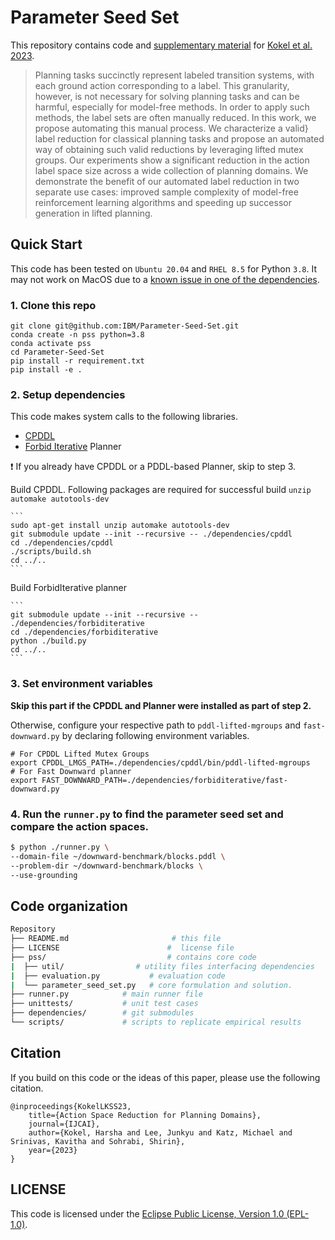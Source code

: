 # Parameter Seed Set 


This repository contains code and [supplementary material](./supp_material.pdf) for [Kokel et al. 2023](#citation).

> Planning tasks succinctly represent labeled transition systems, with 
each ground action corresponding to a label. This granularity, however, 
is not necessary for solving planning tasks and can be harmful, especially 
for model-free methods. In order to apply such methods, the label sets 
are often manually reduced. In this work, we propose automating this manual 
process. We characterize a valid} label reduction for classical planning 
tasks and propose an automated way of obtaining such valid reductions by 
leveraging lifted mutex groups. Our experiments show a significant reduction 
in the action label space size across a wide collection of planning domains. 
We demonstrate the benefit of our automated label reduction in two separate 
use cases: improved sample complexity of model-free reinforcement learning 
algorithms and speeding up successor generation in lifted planning. 


## Quick Start 

This code has been tested on `Ubuntu 20.04` and `RHEL 8.5` for Python `3.8`. 
It may not work on MacOS due to a [known issue in one of the dependencies](https://gitlab.com/danfis/cpddl/-/issues/1).

### 1. Clone this repo

```
git clone git@github.com:IBM/Parameter-Seed-Set.git
conda create -n pss python=3.8
conda activate pss
cd Parameter-Seed-Set
pip install -r requirement.txt
pip install -e .
```

### 2. Setup dependencies

This code makes system calls to the following libraries.

* [CPDDL](https://gitlab.com/harshakokel/cpddl.git) 
* [Forbid Iterative](https://github.com/IBM/forbiditerative.git) Planner  


:exclamation: If you already have CPDDL or a PDDL-based Planner, skip to step 3.

  Build CPDDL. Following packages are required for successful build `unzip automake autotools-dev`

    ```
    sudo apt-get install unzip automake autotools-dev
    git submodule update --init --recursive -- ./dependencies/cpddl
    cd ./dependencies/cpddl
    ./scripts/build.sh
    cd ../..
    ```

  Build ForbidIterative planner

    ```
    git submodule update --init --recursive -- ./dependencies/forbiditerative
    cd ./dependencies/forbiditerative
    python ./build.py
    cd ../..
    ```


### 3. Set environment variables

**Skip this part if the CPDDL and Planner were installed as part of step 2.** 

Otherwise, configure your respective path to `pddl-lifted-mgroups` and `fast-downward.py` by declaring following environment variables.

```
# For CPDDL Lifted Mutex Groups
export CPDDL_LMGS_PATH=./dependencies/cpddl/bin/pddl-lifted-mgroups
# For Fast Downward planner
export FAST_DOWNWARD_PATH=./dependencies/forbiditerative/fast-downward.py
```

### 4. Run the `runner.py` to find the parameter seed set and compare the action spaces.

```bash
$ python ./runner.py \
--domain-file ~/downward-benchmark/blocks.pddl \
--problem-dir ~/downward-benchmark/blocks \
--use-grounding
```

## Code organization

```bash
Repository
├── README.md                       # this file
├── LICENSE                        #  license file
├── pss/                           # contains core code
|  ├── util/                # utility files interfacing dependencies
|  ├── evaluation.py           # evaluation code
|  └── parameter_seed_set.py   # core formulation and solution.       
├── runner.py            # main runner file    
├── unittests/           # unit test cases
├── dependencies/        # git submodules
└── scripts/             # scripts to replicate empirical results
```


## Citation

If you build on this code or the ideas of this paper, please use the following citation.

    @inproceedings{KokelLKSS23,
     	title={Action Space Reduction for Planning Domains},
     	journal={IJCAI},
     	author={Kokel, Harsha and Lee, Junkyu and Katz, Michael and Srinivas, Kavitha and Sohrabi, Shirin},
     	year={2023}
    }

## LICENSE

This code is licensed under the [Eclipse Public License, Version 1.0 (EPL-1.0)](./LICENSE).
